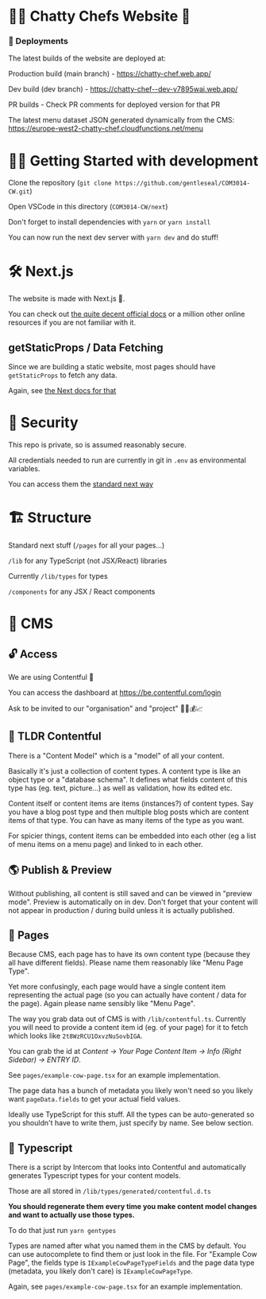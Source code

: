 # 👨‍🍳 Chatty Chefs Website 🍳

### 🚀 Deployments
The latest builds of the website are deployed at:

Production build (main branch) - https://chatty-chef.web.app/

Dev build (dev branch) - https://chatty-chef--dev-v7895wai.web.app/

PR builds - Check PR comments for deployed version for that PR

The latest menu dataset JSON generated dynamically from the CMS: https://europe-west2-chatty-chef.cloudfunctions.net/menu

# 👩‍💻 Getting Started with development

Clone the repository (`git clone https://github.com/gentleseal/COM3014-CW.git`)

Open VSCode in this directory (`COM3014-CW/next`)

Don't forget to install dependencies with `yarn` or `yarn install`

You can now run the next dev server with `yarn dev` and do stuff!

# 🛠️ Next.js
The website is made with Next.js 🤯.

You can check out [the quite decent official docs](https://nextjs.org/docs/getting-started) or a million other online resources if you are not familiar with it.
## getStaticProps / Data Fetching
Since we are building a static website, most pages should have `getStaticProps` to fetch any data.

Again, see [the Next docs for that](https://nextjs.org/docs/basic-features/data-fetching/overview)
# 🤫 Security
This repo is private, so is assumed reasonably secure.

All credentials needed to run are currently in git in `.env` as environmental variables.

You can access them the [standard next way](https://nextjs.org/docs/basic-features/environment-variables)

# 🏗️ Structure
Standard next stuff (`/pages` for all your pages...)

`/lib` for any TypeScript (not JSX/React) libraries

Currently `/lib/types` for types

`/components` for any JSX / React components

# 📝 CMS
## 🔓 Access
We are using Contentful 📝

You can access the dashboard at https://be.contentful.com/login

Ask to be invited to our "organisation" and "project" 👨‍💼💰📈 

## 🏃 TLDR Contentful
There is a "Content Model" which is a "model" of all your content.

Basically it's just a collection of content types. A content type is like an object type or a "database schema". It defines what fields content of this type has (eg. text, picture...) as well as validation, how its edited etc.

Content itself or content items are items (instances?) of content types. Say you have a blog post type and then multiple blog posts which are content items of that type. You can have as many items of the type as you want.

For spicier things, content items can be embedded into each other (eg a list of menu items on a menu page) and linked to in each other.

## 🌎 Publish & Preview
Without publishing, all content is still saved and can be viewed in "preview mode". Preview is automatically on in dev. Don't forget that your content will not appear in production / during build unless it is actually published.
## 📄 Pages
Because CMS, each page has to have its own content type (because they all have different fields). Please name them reasonably like "Menu Page Type". 

Yet more confusingly, each page would have a single content item representing the actual page (so you can actually have content / data for the page). Again please name sensibly like "Menu Page".

The way you grab data out of CMS is with `/lib/contentful.ts`. Currently you will need to provide a content item id (eg. of your page) for it to fetch which looks like `2t8WzRCU1OxvzNuSovbIGA`. 

You can grab the id at *Content -> Your Page Content Item -> Info (Right Sidebar) -> ENTRY ID*. 

See `pages/example-cow-page.tsx` for an example implementation.

The page data has a bunch of metadata you likely won't need so you likely want `pageData.fields` to get your actual field values.

Ideally use TypeScript for this stuff. All the types can be auto-generated so you shouldn't have to write them, just specify by name. See below section.

## 🧙 Typescript
There is a script by Intercom that looks into Contentful and automatically generates Typescript types for your content models.

Those are all stored in `/lib/types/generated/contentful.d.ts`

**You should regenerate them every time you make content model changes and want to actually use those types.**

To do that just run `yarn gentypes`

Types are named after what you named them in the CMS by default. You can use autocomplete to find them or just look in the file. For "Example Cow Page", the fields type is `IExampleCowPageTypeFields` and the page data type (metadata, you likely don't care) is `IExampleCowPageType`.

Again, see `pages/example-cow-page.tsx` for an example implementation.


